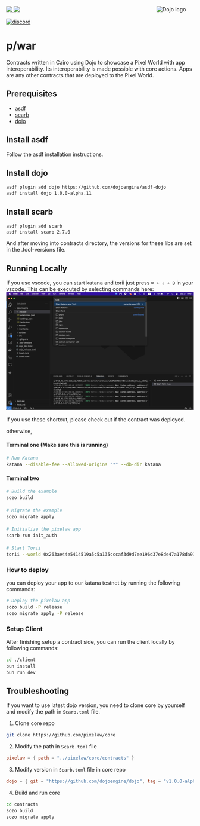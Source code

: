 <picture>
<source media="(prefers-color-scheme: dark)" srcset="https://avatars.githubusercontent.com/u/140254228?s=200&v=4">  
<img alt="Dojo logo" align="right" width="100" src="https://avatars.githubusercontent.com/u/140254228?s=200&v=4">
</picture>

<a href="https://x.com/0xpixelaw">
<img src="https://img.shields.io/twitter/follow/0xpixelaw?style=social"/>
</a>
<a href="https://github.com/pixelaw/core">
<img src="https://img.shields.io/github/stars/pixelaw/core?style=social"/>
</a>

[![discord](https://img.shields.io/badge/join-PixeLAW-green?logo=discord&logoColor=white)](https://t.co/jKDjNbFdZ5)

# p/war

Contracts written in Cairo using Dojo to showcase a Pixel World with app interoperability. Its interoperability is made possible with core actions. Apps are any other contracts that are deployed to the Pixel World.

## Prerequisites

- [asdf](https://asdf-vm.com/)
- [scarb](https://docs.swmansion.com/scarb/)
- [dojo](https://github.com/dojoengine/dojo)

## Install asdf

Follow the asdf installation instructions.

## Install dojo

```
asdf plugin add dojo https://github.com/dojoengine/asdf-dojo
asdf install dojo 1.0.0-alpha.11
```

## Install scarb

```
asdf plugin add scarb
asdf install scarb 2.7.0
```

And after moving into contracts directory, the versions for these libs are set in the .tool-versions file.

## Running Locally

If you use vscode, you can start katana and torii just press `⌘ + ⇧ + B` in your vscode. This can be executed by selecting commands here:
![image](./public/assets/start_katana_and_torii.png)

If you use these shortcut, please check out if the contract was deployed.

otherwise,

#### Terminal one (Make sure this is running)

```bash
# Run Katana
katana --disable-fee --allowed-origins "*" --db-dir katana
```

#### Terminal two

```bash
# Build the example
sozo build

# Migrate the example
sozo migrate apply

# Initialize the pixelaw app
scarb run init_auth

# Start Torii
torii --world 0x263ae44e5414519a5c5a135cccaf3d9d7ee196d37e8de47a178da91f3de9b34 --allowed-origins "*"
```

### How to deploy

you can deploy your app to our katana testnet by running the following commands:

```bash
# Deploy the pixelaw app
sozo build -P release
sozo migrate apply -P release
```

### Setup Client

After finishing setup a contract side, you can run the client locally by following commands: 
```bash
cd ./client
bun install
bun run dev
```

## Troubleshooting

If you want to use latest dojo version, you need to clone core by yourself and modify the path in `Scarb.toml` file.

1. Clone core repo

```bash
git clone https://github.com/pixelaw/core
```

2. Modify the path in `Scarb.toml` file

```Scarb.toml
pixelaw = { path = "../pixelaw/core/contracts" }
```

3. Modify version in `Scarb.toml` file in core repo

```Scarb.toml
dojo = { git = "https://github.com/dojoengine/dojo", tag = "v1.0.0-alpha.11" }
```

4. Build and run core

```bash
cd contracts
sozo build
sozo migrate apply
```
